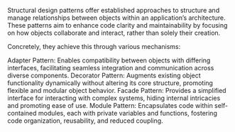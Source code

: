 Structural design patterns offer established approaches to structure and manage relationships between objects within an application’s architecture. These patterns aim to enhance code clarity and maintainability by focusing on how objects collaborate and interact, rather than solely their creation.

Concretely, they achieve this through various mechanisms:

Adapter Pattern: Enables compatibility between objects with differing interfaces, facilitating seamless integration and communication across diverse components.
Decorator Pattern: Augments existing object functionality dynamically without altering its core structure, promoting flexible and modular object behavior.
Facade Pattern: Provides a simplified interface for interacting with complex systems, hiding internal intricacies and promoting ease of use.
Module Pattern: Encapsulates code within self-contained modules, each with private variables and functions, fostering code organization, reusability, and reduced coupling.